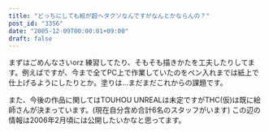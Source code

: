 ```yaml
---
title: "どっちにしても絵が超ヘタクソなんですがなんとかならんの？"
post_id: "3356"
date: "2005-12-09T00:00:01+09:00"
draft: false
---
```



まずはごめんなさいorz 練習してたり、そもそも描きかたを工夫したりしてます。例えばですが、今まで全てPC上で作業していたのをペン入れまでは紙上で仕上げるようにしたりとか。塗りは…まだまだこれからの課題です。

また、今後の作品に関してはTOUHOU UNREALは未定ですがTHC(仮)は既に絵師さんが決まっています。(現在自分含め合計6名のスタッフがいます) この辺の情報は2006年2月頃には公開したいかなと思ってます。
